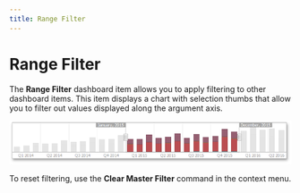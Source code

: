 ```yaml
---
title: Range Filter
---
```

# Range Filter
The **Range Filter** dashboard item allows you to apply filtering to other dashboard items. This item displays a chart with selection thumbs that allow you to filter out values displayed along the argument axis.

![MainFeatures_RangeFilter](../../../images/Img18179.png)

To reset filtering, use the **Clear Master Filter** command in the context menu.